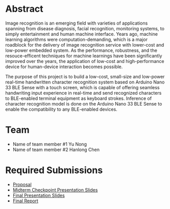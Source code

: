 # Abstract

Image recognition is an emerging field with varieties of applications spanning from disease diagnosis, facial recognition, monitoring systems, to simply entertainment and human machine interface. Years ago, machine learning algorithms were computation-demanding, which is a major roadblock for the delivery of image recognition service with lower-cost and low-power embedded system. As the performance, robustness, and the resouce-efficent techniques for machine learnings have been significantly improved over the years, the application of low-cost and high-performance device for human-device interaction becomes possible.

The purpose of this project is to build a low-cost, small-size and low-power real-time handwritten character recognition system based on Arduino Nano 33 BLE Sense with a touch screen, which is capable of offering seamless handwriting input experience in real-time and send recognized characters to BLE-enabled terminal equipment as keyboard strokes. Inference of character recognition model is done on the Arduino Nano 33 BLE Sense to enable the compatibility to any BLE-enabled devices.

# Team

* Name of team member \#1 Yu Nong
* Name of team member \#2 Hanlong Chen

# Required Submissions

* [Proposal](proposal)
* [Midterm Checkpoint Presentation Slides](http://)
* [Final Presentation Slides](http://)
* [Final Report](report)
